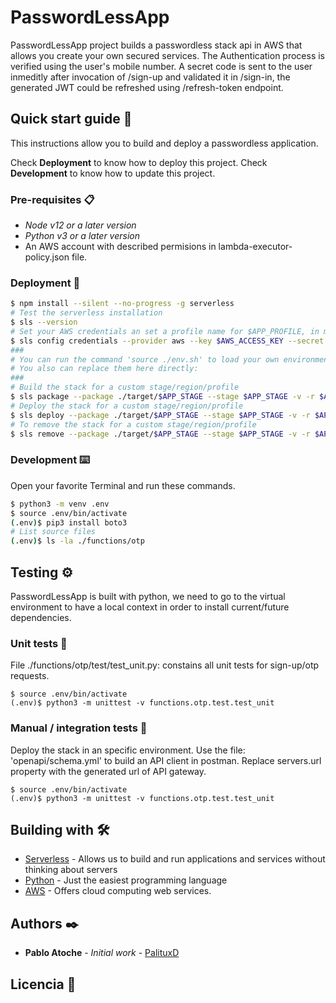 # PasswordLessApp

PasswordLessApp project builds a passwordless stack api in AWS that allows you create your own secured services. The Authentication process is verified using the user's mobile number. A secret code is sent to the user inmeditly after invocation of /sign-up and validated it in /sign-in, the generated JWT could be refreshed using /refresh-token endpoint.

## Quick start guide 🚀

This instructions allow you to build and deploy a passwordless application.

Check **Deployment** to know how to deploy this project.
Check **Development** to know how to update this project.

### Pre-requisites  📋
  - _Node v12 or a later version_
  - _Python v3 or a later version_
  - An AWS account with described permisions in lambda-executor-policy.json file.

### Deployment 🔧

```sh
$ npm install --silent --no-progress -g serverless
# Test the serverless installation
$ sls --version
# Set your AWS credentials an set a profile name for $APP_PROFILE, in my case I called it as 'deploy'. You could use --overwrite to update an existing profile.
$ sls config credentials --provider aws --key $AWS_ACCESS_KEY --secret $AWS_SECRET_ACCESS_KEY --profile $APP_PROFILE
###
# You can run the command 'source ./env.sh' to load your own environment variables and enable pl-package/pl-deploy/pl-remove functions. If you had edit this file, then you should load the environment changes again.
# You also can replace them here directly:
###
# Build the stack for a custom stage/region/profile
$ sls package --package ./target/$APP_STAGE --stage $APP_STAGE -v -r $APP_REGION --aws-profile $APP_PROFILE
# Deploy the stack for a custom stage/region/profile
$ sls deploy --package ./target/$APP_STAGE --stage $APP_STAGE -v -r $APP_REGION --aws-profile $APP_PROFILE
# To remove the stack for a custom stage/region/profile
$ sls remove --package ./target/$APP_STAGE --stage $APP_STAGE -v -r $APP_REGION --aws-profile $APP_PROFILE
```
### Development ⌨️

Open your favorite Terminal and run these commands.

```sh
$ python3 -m venv .env
$ source .env/bin/activate
(.env)$ pip3 install boto3
# List source files
(.env)$ ls -la ./functions/otp
```

## Testing ⚙️

PasswordLessApp is built with python, we need to go to the virtual environment to have a local context in order to install current/future dependencies.

### Unit tests 🔩

File ./functions/otp/test/test_unit.py: constains all unit tests for sign-up/otp requests.

```
$ source .env/bin/activate
(.env)$ python3 -m unittest -v functions.otp.test.test_unit
```

### Manual / integration tests 🔩
Deploy the stack in an specific environment.
Use the file: 'openapi/schema.yml' to build an API client in postman.
Replace servers.url property with the generated url of API gateway.

```
$ source .env/bin/activate
(.env)$ python3 -m unittest -v functions.otp.test.test_unit
```

## Building with 🛠️

* [Serverless](https://www.serverless.com/) - Allows us to build and run applications and services without thinking about servers
* [Python](https://www.python.org/) - Just the easiest programming language
* [AWS](https://aws.amazon.com/) -  Offers cloud computing web services.


## Authors ✒️
* **Pablo Atoche** - *Initial work* - [PalituxD](https://github.com/PalituxD)

## Licencia 📄